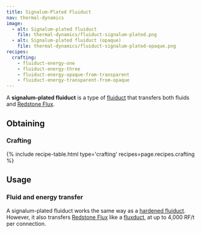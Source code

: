 ```yaml
---
title: Signalum-Plated Fluiduct
nav: thermal-dynamics
image:
  - alt: Signalum-plated fluiduct
    file: thermal-dynamics/fluiduct-signalum-plated.png
  - alt: Signalum-plated fluiduct (opaque)
    file: thermal-dynamics/fluiduct-signalum-plated-opaque.png
recipes:
  crafting:
    - fluiduct-energy-one
    - fluiduct-energy-three
    - fluiduct-energy-opaque-from-transparent
    - fluiduct-energy-transparent-from-opaque
---
```


A **signalum-plated fluiduct** is a type of [fluiduct](/docs/fluiduct/) that
transfers both fluids and [Redstone Flux](/docs/redstone-flux/).


Obtaining
---------

### Crafting
{% include recipe-table.html type='crafting' recipes=page.recipes.crafting %}


Usage
-----

### Fluid and energy transfer
A signalum-plated fluiduct works the same way as a [hardened
fluiduct](/docs/hardened-fluiduct/). However, it also transfers [Redstone
Flux](/docs/redstone-flux/) like a [fluxduct](/docs/fluxducts/), at up to 4,000
RF/t per connection.
